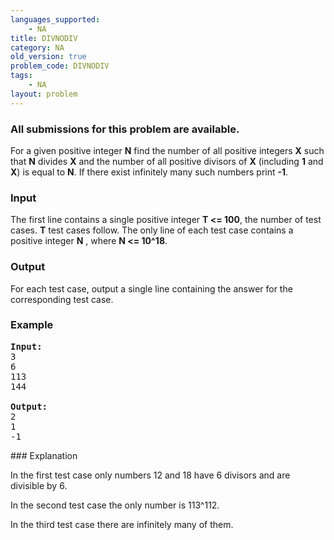```yaml
---
languages_supported:
    - NA
title: DIVNODIV
category: NA
old_version: true
problem_code: DIVNODIV
tags:
    - NA
layout: problem
---
```

###  All submissions for this problem are available. 

For a given positive integer **N** find the number of all positive integers **X** such that **N** divides **X** and the number of all positive divisors of **X** (including **1** and **X**) is equal to **N**. If there exist infinitely many such numbers print **-1**.

### Input

 The first line contains a single positive integer **T <= 100**, the number of test cases. **T** test cases follow. The only line of each test case contains a positive integer **N** , where **N <= 10^18**.

### Output

 For each test case, output a single line containing the answer for the corresponding test case.

### Example

<pre>
<b>Input:</b>
3
6
113
144

<b>Output:</b>
2
1
-1
</pre>### Explanation

In the first test case only numbers 12 and 18 have 6 divisors and are divisible by 6. 

In the second test case the only number is 113^112. 

In the third test case there are infinitely many of them.
